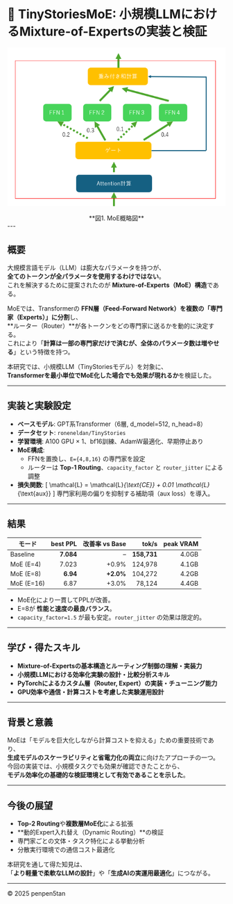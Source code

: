 # 🧠 TinyStoriesMoE: 小規模LLMにおけるMixture-of-Expertsの実装と検証

![MoE構造イメージ](/assets/images/moe_structure.png)
<div align="center">
  **図1. MoE概略図**
</div>
---

## 概要

大規模言語モデル（LLM）は膨大なパラメータを持つが、  
**全てのトークンが全パラメータを使用するわけではない**。  
これを解決するために提案されたのが **Mixture-of-Experts（MoE）構造**である。

MoEでは、Transformerの **FFN層（Feed-Forward Network）を複数の「専門家（Experts）」に分割**し、  
**ルーター（Router）**が各トークンをどの専門家に送るかを動的に決定する。  
これにより「**計算は一部の専門家だけで済むが、全体のパラメータ数は増やせる**」という特徴を持つ。

本研究では、小規模LLM（TinyStoriesモデル）を対象に、  
**Transformerを最小単位でMoE化した場合でも効果が現れるか**を検証した。

---

## 実装と実験設定

- **ベースモデル**: GPT系Transformer（6層, d_model=512, n_head=8）  
- **データセット**: `roneneldan/TinyStories`  
- **学習環境**: A100 GPU × 1、bf16訓練、AdamW最適化、早期停止あり  
- **MoE構成**: 
  - FFNを置換し、`E={4,8,16}` の専門家を設定  
  - ルーターは **Top-1 Routing**、`capacity_factor` と `router_jitter` による調整  
- **損失関数**: 
  \[
  \mathcal{L} = \mathcal{L}_{\text{CE}} + 0.01 \mathcal{L}_{\text{aux}}
  \]
  専門家利用の偏りを抑制する補助項（aux loss）を導入。

---

## 結果

| モード | best PPL | 改善率 vs Base | tok/s | peak VRAM |
|--------|-----------:|---------------:|-------:|-----------:|
| Baseline | **7.084** | – | **158,731** | 4.0GB |
| MoE (E=4) | 7.023 | +0.9% | 124,978 | 4.1GB |
| MoE (E=8) | **6.94** | **+2.0%** | 104,272 | 4.2GB |
| MoE (E=16) | 6.87 | +3.0% | 78,124 | 4.4GB |

- MoE化により一貫してPPLが改善。  
- E=8が **性能と速度の最良バランス**。  
- `capacity_factor=1.5` が最も安定。`router_jitter` の効果は限定的。

---

## 学び・得たスキル

- **Mixture-of-Expertsの基本構造とルーティング制御の理解・実装力**  
- **小規模LLMにおける効率化実験の設計・比較分析スキル**  
- **PyTorchによるカスタム層（Router, Expert）の実装・チューニング能力**  
- **GPU効率や通信・計算コストを考慮した実験運用設計**

---

## 背景と意義

MoEは「モデルを巨大化しながら計算コストを抑える」ための重要技術であり、  
**生成モデルのスケーラビリティと省電力化の両立**に向けたアプローチの一つ。  
今回の実装では、小規模タスクでも効果が確認できたことから、  
**モデル効率化の基礎的な検証環境として有効であることを示した**。

---

## 今後の展望

- **Top-2 Routing**や**複数層MoE化**による拡張  
- **動的Expert入れ替え（Dynamic Routing）**の検証  
- 専門家ごとの文体・タスク特化による挙動分析  
- 分散実行環境での通信コスト最適化

本研究を通して得た知見は、  
「**より軽量で柔軟なLLMの設計**」や「**生成AIの実運用最適化**」につながる。

---

© 2025 penpen5tan
